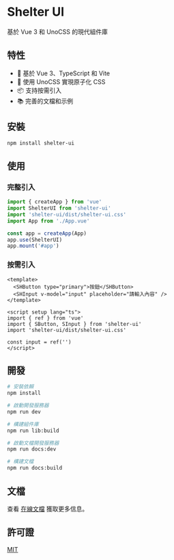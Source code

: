 # Shelter UI

基於 Vue 3 和 UnoCSS 的現代組件庫

## 特性

- 🚀 基於 Vue 3、TypeScript 和 Vite
- 🎨 使用 UnoCSS 實現原子化 CSS
- 📦 支持按需引入
- 📚 完善的文檔和示例

## 安裝

```bash
npm install shelter-ui
```

## 使用

### 完整引入

```ts
import { createApp } from 'vue'
import ShelterUI from 'shelter-ui'
import 'shelter-ui/dist/shelter-ui.css'
import App from './App.vue'

const app = createApp(App)
app.use(ShelterUI)
app.mount('#app')
```

### 按需引入

```vue
<template>
  <SHButton type="primary">按鈕</SHButton>
  <SHInput v-model="input" placeholder="請輸入內容" />
</template>

<script setup lang="ts">
import { ref } from 'vue'
import { SButton, SInput } from 'shelter-ui'
import 'shelter-ui/dist/shelter-ui.css'

const input = ref('')
</script>
```

## 開發

```bash
# 安裝依賴
npm install

# 啟動開發服務器
npm run dev

# 構建組件庫
npm run lib:build

# 啟動文檔開發服務器
npm run docs:dev

# 構建文檔
npm run docs:build
```

## 文檔

查看 [在線文檔](https://your-website.com) 獲取更多信息。

## 許可證

[MIT](LICENSE)
